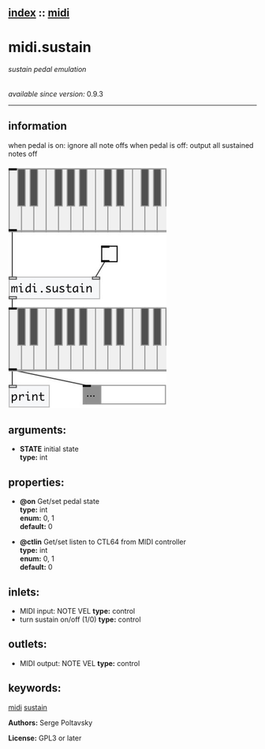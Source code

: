 [index](index.html) :: [midi](category_midi.html)
---

# midi.sustain

###### sustain pedal emulation

*available since version:* 0.9.3

---


## information
when pedal is on: ignore all note offs
when pedal is off: output all sustained notes off



[![example](../examples/img/midi.sustain.jpg)](../examples/pd/midi.sustain.pd)



## arguments:

* **STATE**
initial state<br>
__type:__ int<br>





## properties:

* **@on** 
Get/set pedal state<br>
__type:__ int<br>
__enum:__ 0, 1<br>
__default:__ 0<br>

* **@ctlin** 
Get/set listen to CTL64 from MIDI controller<br>
__type:__ int<br>
__enum:__ 0, 1<br>
__default:__ 0<br>



## inlets:

* MIDI input: NOTE VEL 
__type:__ control<br>
* turn sustain on/off (1/0) 
__type:__ control<br>



## outlets:

* MIDI output: NOTE VEL
__type:__ control<br>



## keywords:

[midi](keywords/midi.html)
[sustain](keywords/sustain.html)






**Authors:** Serge Poltavsky




**License:** GPL3 or later





